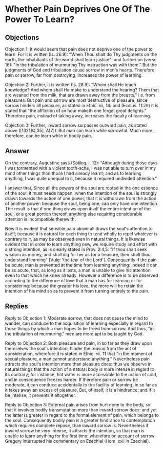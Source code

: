 # Whether Pain Deprives One Of The Power To Learn?

## Objections

Objection 1: It would seem that pain does not deprive one of the power to learn. For it is written (Is. 26:9): "When Thou shalt do Thy judgments on the earth, the inhabitants of the world shall learn justice": and further on (verse 16): "In the tribulation of murmuring Thy instruction was with them." But the judgments of God and tribulation cause sorrow in men's hearts. Therefore pain or sorrow, far from destroying, increases the power of learning.

Objection 2: Further, it is written (Is. 28:9): "Whom shall He teach knowledge? And whom shall He make to understand the hearing? Them that are weaned from the milk, that are drawn away from the breasts," i.e. from pleasures. But pain and sorrow are most destructive of pleasure; since sorrow hinders all pleasure, as stated in Ethic. vii, 14: and (Ecclus. 11:29) it is stated that "the affliction of an hour maketh one forget great delights." Therefore pain, instead of taking away, increases the faculty of learning.

Objection 3: Further, inward sorrow surpasses outward pain, as stated above ([1321]Q[35], A[7]). But man can learn while sorrowful. Much more, therefore, can he learn while in bodily pain.

## Answer

On the contrary, Augustine says (Soliloq. i, 12): "Although during those days I was tormented with a violent tooth-ache, I was not able to turn over in my mind other things than those I had already learnt; and as to learning anything, I was quite unequal to it, because it required undivided attention."

I answer that, Since all the powers of the soul are rooted in the one essence of the soul, it must needs happen, when the intention of the soul is strongly drawn towards the action of one power, that it is withdrawn from the action of another power: because the soul, being one, can only have one intention. The result is that if one thing draws upon itself the entire intention of the soul, or a great portion thereof, anything else requiring considerable attention is incompatible therewith.

Now it is evident that sensible pain above all draws the soul's attention to itself; because it is natural for each thing to tend wholly to repel whatever is contrary to it, as may be observed even in natural things. It is likewise evident that in order to learn anything new, we require study and effort with a strong intention, as is clearly stated in Prov. 2:4,5: "If thou shalt seek wisdom as money, and shall dig for her as for a treasure, then shalt thou understand learning" [Vulg: 'the fear of the Lord']. Consequently if the pain be acute, man is prevented at the time from learning anything: indeed it can be so acute, that, as long as it lasts, a man is unable to give his attention even to that which he knew already. However a difference is to be observed according to the difference of love that a man has for learning or for considering: because the greater his love, the more will he retain the intention of his mind so as to prevent it from turning entirely to the pain.

## Replies

Reply to Objection 1: Moderate sorrow, that does not cause the mind to wander, can conduce to the acquisition of learning especially in regard to those things by which a man hopes to be freed from sorrow. And thus, "in the tribulation of murmuring," men are more apt to be taught by God.

Reply to Objection 2: Both pleasure and pain, in so far as they draw upon themselves the soul's intention, hinder the reason from the act of consideration, wherefore it is stated in Ethic. vii, 11 that "in the moment of sexual pleasure, a man cannot understand anything." Nevertheless pain attracts the soul's intention more than pleasure does: thus we observe in natural things that the action of a natural body is more intense in regard to its contrary; for instance, hot water is more accessible to the action of cold, and in consequence freezes harder. If therefore pain or sorrow be moderate, it can conduce accidentally to the facility of learning, in so far as it takes away an excess of pleasure. But, of itself, it is a hindrance; and if it be intense, it prevents it altogether.

Reply to Objection 3: External pain arises from hurt done to the body, so that it involves bodily transmutation more than inward sorrow does: and yet the latter is greater in regard to the formal element of pain, which belongs to the soul. Consequently bodily pain is a greater hindrance to contemplation which requires complete repose, than inward sorrow is. Nevertheless if inward sorrow be very intense, it attracts the intention, so that man is unable to learn anything for the first time: wherefore on account of sorrow Gregory interrupted his commentary on Ezechiel (Hom. xxii in Ezechiel).